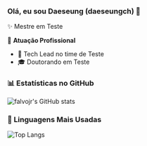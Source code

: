 ### Olá, eu sou Daeseung (daeseungch) 👋

✨ Mestre em Teste

🏢 **Atuação Profissional**
- 🚀 Tech Lead no time de Teste
- 🎓 Doutorando em Teste

### 📊 Estatísticas no GitHub

![falvojr's GitHub stats](https://github-readme-stats.vercel.app/api?username=daeseungch&show_icons=true&theme=dracula)

### 🚀 Linguagens Mais Usadas

![Top Langs](https://github-readme-stats.vercel.app/api/top-langs/?username=daeseungch&layout=compact)
